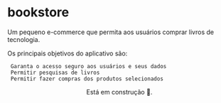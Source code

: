 # bookstore
Um pequeno e-commerce que permita aos usuários comprar livros de tecnologia.

Os principais objetivos do aplicativo são:

     Garanta o acesso seguro aos usuários e seus dados
     Permitir pesquisas de livros
     Permitir fazer compras dos produtos selecionados


<p align='center'> Está em construção 🚧. </p>

